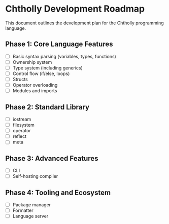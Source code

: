 # Chtholly Development Roadmap

This document outlines the development plan for the Chtholly programming language.

## Phase 1: Core Language Features

- [ ] Basic syntax parsing (variables, types, functions)
- [ ] Ownership system
- [ ] Type system (including generics)
- [ ] Control flow (if/else, loops)
- [ ] Structs
- [ ] Operator overloading
- [ ] Modules and imports

## Phase 2: Standard Library

- [ ] iostream
- [ ] filesystem
- [ ] operator
- [ ] reflect
- [ ] meta

## Phase 3: Advanced Features

- [ ] CLI
- [ ] Self-hosting compiler

## Phase 4: Tooling and Ecosystem

- [ ] Package manager
- [ ] Formatter
- [ ] Language server
